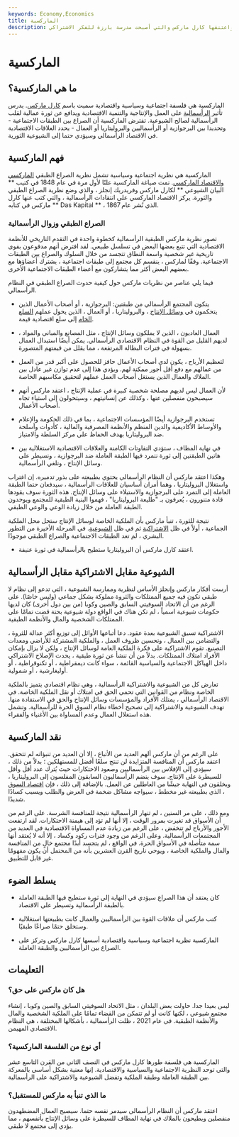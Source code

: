 ```yaml
---
keywords: Economy,Economics
title: الماركسية
description: الماركسية هي مجموعة من النظريات الاجتماعية والسياسية والاقتصادية التي أنشأها واعتنقها كارل ماركس والتي أصبحت مدرسة بارزة للفكر الاشتراكي.
---
```


# الماركسية
## ما هي الماركسية؟

الماركسية هي فلسفة اجتماعية وسياسية واقتصادية سميت باسم [كارل ماركس](/karl-marx). يدرس تأثير [الرأسمالية](/capitalism) على العمل والإنتاجية والتنمية الاقتصادية ويدافع عن ثورة عمالية لقلب الرأسمالية لصالح الشيوعية. تفترض الماركسية أن الصراع بين الطبقات الاجتماعية - وتحديدا بين البرجوازية أو الرأسماليين والبروليتاريا أو العمال - يحدد العلاقات الاقتصادية في الاقتصاد الرأسمالي وسيؤدي حتما إلى الشيوعية الثورية.

## فهم الماركسية

الماركسية هي نظرية اجتماعية وسياسية تشمل نظرية الصراع الطبقي [الماركسي والاقتصاد الماركسي](/marxian-economics). تمت صياغة الماركسية علنًا لأول مرة في عام 1848 في كتيب ** البيان الشيوعي ** لكارل ماركس وفريدريك إنجلز ، والذي وضع نظرية الصراع الطبقي والثورة. يركز الاقتصاد الماركسي على انتقادات الرأسمالية ، والتي كتب عنها كارل ماركس في كتابه ** Das Kapital ** ، الذي نُشر عام 1867.

### الصراع الطبقي وزوال الرأسمالية

تصور نظرية ماركس الطبقية الرأسمالية كخطوة واحدة في التقدم التاريخي للأنظمة الاقتصادية التي تتبع بعضها البعض في تسلسل طبيعي. لقد افترض أنهم مدفوعون بقوى تاريخية غير شخصية واسعة النطاق تتجسد من خلال السلوك والصراع بين الطبقات الاجتماعية. وفقًا لماركس ، ينقسم كل مجتمع إلى طبقات اجتماعية ، يشترك أعضاؤها مع بعضهم البعض أكثر مما يتشاركون مع أعضاء الطبقات الاجتماعية الأخرى.

فيما يلي عناصر من نظريات ماركس حول كيفية حدوث الصراع الطبقي في النظام الرأسمالي.

- يتكون المجتمع الرأسمالي من طبقتين: البرجوازية ، أو أصحاب الأعمال الذين يتحكمون في [وسائل الإنتاج](/factors-production) ، والبروليتاريا ، أو العمال ، الذين يحول عملهم [السلع الخام](/commodity) إلى سلع اقتصادية قيمة.

- العمال العاديون ، الذين لا يملكون وسائل الإنتاج ، مثل المصانع والمباني والمواد ، لديهم القليل من القوة في النظام الاقتصادي الرأسمالي. يمكن أيضًا استبدال العمال بسهولة في فترات البطالة المرتفعة ، مما يقلل من قيمتهم المتصورة.

- لتعظيم الأرباح ، يكون لدى أصحاب الأعمال حافز للحصول على أكبر قدر من العمل من عمالهم مع دفع أقل أجور ممكنة لهم. ويؤدي هذا إلى عدم توازن غير عادل بين الملاك والعمال الذين يستغل أصحاب العمل عملهم لتحقيق مكاسبهم الخاصة.

- لأن العمال ليس لديهم مصلحة شخصية كبيرة في عملية الإنتاج ، اعتقد ماركس أنهم سيصبحون منفصلين عنها ، وكذلك عن إنسانيتهم ، وسيتحولون إلى استياء تجاه أصحاب الأعمال.

- تستخدم البرجوازية أيضًا المؤسسات الاجتماعية ، بما في ذلك الحكومة والإعلام والأوساط الأكاديمية والدين المنظم والأنظمة المصرفية والمالية ، كأدوات وأسلحة ضد البروليتاريا بهدف الحفاظ على مركز السلطة والامتياز.

- في نهاية المطاف ، ستؤدي التفاوتات الكامنة والعلاقات الاقتصادية الاستغلالية بين هاتين الطبقتين إلى ثورة تتمرد فيها الطبقة العاملة ضد البرجوازية ، وتسيطر على وسائل الإنتاج ، وتلغي الرأسمالية.

وهكذا اعتقد ماركس أن النظام الرأسمالي يحتوي بطبيعته على بذور تدميره. إن اغتراب واستغلال البروليتاريا ، وهما أمران أساسيان للعلاقات الرأسمالية ، سيدفعان حتما الطبقة العاملة إلى التمرد على البرجوازية والاستيلاء على وسائل الإنتاج. هذه الثورة سوف يقودها قادة متنورون ، يُعرفون بـ "طليعة البروليتاريا" ، فهموا البنية الطبقية للمجتمع ويوحدون الطبقة العاملة من خلال زيادة الوعي والوعي الطبقي.

نتيجة للثورة ، تنبأ ماركس بأن الملكية الخاصة لوسائل الإنتاج ستحل محل الملكية الجماعية ، أولاً في ظل [الاشتراكية](/socialism) ثم في ظل [الشيوعية](/communism). في المرحلة الأخيرة من التطور البشري ، لم تعد الطبقات الاجتماعية والصراع الطبقي موجودًا.

- اعتقد كارل ماركس أن البروليتاريا ستطيح بالرأسمالية في ثورة عنيفة.

>

## الشيوعية مقابل الاشتراكية مقابل الرأسمالية

أرست أفكار ماركس وإنجلز الأساس لنظرية وممارسة الشيوعية ، التي تدعو إلى نظام لا طبقي تكون فيه جميع الممتلكات والثروة مملوكة بشكل جماعي (وليس خاصًا). على الرغم من أن الاتحاد السوفيتي السابق والصين وكوبا (من بين دول أخرى) كان لديها حكومات شيوعية اسمياً ، لم تكن هناك في الواقع دولة شيوعية بحتة قضت تمامًا على الممتلكات الشخصية والمال والأنظمة الطبقية.

الاشتراكية تسبق الشيوعية بعدة عقود. دعا أتباعها الأوائل إلى توزيع أكثر عدالة للثروة ، والتضامن بين العمال ، وتحسين ظروف العمل ، والملكية المشتركة للأراضي ومعدات التصنيع. تقوم الاشتراكية على فكرة الملكية العامة لوسائل الإنتاج ، ولكن لا يزال بإمكان الأفراد امتلاك الممتلكات. بدلاً من أن تنشأ عن ثورة طبقية ، يحدث الإصلاح الاشتراكي داخل الهياكل الاجتماعية والسياسية القائمة ، سواء كانت ديمقراطية ، أو تكنوقراطية ، أو أوليغارشية ، أو شمولية.

تعارض كل من الشيوعية والاشتراكية الرأسمالية ، وهي نظام اقتصادي يتميز بالملكية الخاصة ونظام من القوانين التي تحمي الحق في امتلاك أو نقل الملكية الخاصة. في الاقتصاد الرأسمالي ، يمتلك الأفراد والمؤسسات وسائل الإنتاج والحق في الاستفادة منها. تهدف الشيوعية والاشتراكية إلى تصحيح أخطاء نظام السوق الحرة للرأسمالية. وتشمل هذه استغلال العمال وعدم المساواة بين الأغنياء والفقراء.

## نقد الماركسية

على الرغم من أن ماركس ألهم العديد من الأتباع ، إلا أن العديد من تنبؤاته لم تتحقق. اعتقد ماركس أن المنافسة المتزايدة لن تنتج سلعًا أفضل للمستهلكين ؛ بدلاً من ذلك ، سيؤدي إلى الإفلاس بين الرأسماليين وصعود الاحتكارات حيث يُترك عدد أقل وأقل للسيطرة على الإنتاج. سوف ينضم الرأسماليون السابقون المفلسون إلى البروليتاريا ، ويخلقون في النهاية جيشًا من العاطلين عن العمل. بالإضافة إلى ذلك ، فإن [اقتصاد السوق](/marketeconomy) ، الذي بطبيعته غير مخطط ، سيواجه مشاكل ضخمة في العرض والطلب ويسبب كسادًا شديدًا.

ومع ذلك ، على مر السنين ، لم تنهار الرأسمالية نتيجة للمنافسة الشرسة. على الرغم من أن الأسواق قد تغيرت بمرور الوقت ، إلا أنها لم تؤد إلى هيمنة الاحتكارات. لقد ارتفعت الأجور والأرباح لم تنخفض ، على الرغم من زيادة عدم المساواة الاقتصادية في العديد من المجتمعات الرأسمالية. وعلى الرغم من وجود فترات ركود وكساد ، إلا أنه لا يُعتقد أنها سمة متأصلة في الأسواق الحرة. في الواقع ، لم يتجسد أبدًا مجتمع خالٍ من المنافسة والمال والملكية الخاصة ، ويوحي تاريخ القرن العشرين بأنه من المحتمل أن يكون مفهومًا غير قابل للتطبيق.

## يسلط الضوء

- كان يعتقد أن هذا الصراع سيؤدي في النهاية إلى ثورة ستطيح فيها الطبقة العاملة بالطبقة الرأسمالية وتسيطر على الاقتصاد.

- كتب ماركس أن علاقات القوة بين الرأسماليين والعمال كانت بطبيعتها استغلالية وستخلق حتمًا صراعًا طبقيًا.

- الماركسية نظرية اجتماعية وسياسية واقتصادية أسسها كارل ماركس وتركز على الصراع بين الرأسماليين والطبقة العاملة.

## التعليمات

### هل كان ماركس على حق؟

ليس بعيدا جدا. حاولت بعض البلدان ، مثل الاتحاد السوفيتي السابق والصين وكوبا ، إنشاء مجتمع شيوعي ، لكنها كانت أو لم تتمكن من القضاء تمامًا على الملكية الشخصية والمال والأنظمة الطبقية. في عام 2021 ، ظلت الرأسمالية ، بأشكالها المختلفة ، هي النظام الاقتصادي المهيمن.

### أي نوع من الفلسفة الماركسية؟

الماركسية هي فلسفة طورها كارل ماركس في النصف الثاني من القرن التاسع عشر والتي توحد النظرية الاجتماعية والسياسية والاقتصادية. إنها معنية بشكل أساسي بالمعركة بين الطبقة العاملة وطبقة الملكية وتفضل الشيوعية والاشتراكية على الرأسمالية.

### ما الذي تنبأ به ماركس للمستقبل؟

اعتقد ماركس أن النظام الرأسمالي سيدمر نفسه حتما. سيصبح العمال المضطهدون منفصلين ويطيحون بالملاك في نهاية المطاف للسيطرة على وسائل الإنتاج بأنفسهم ، مما يؤدي إلى مجتمع لا طبقي.

